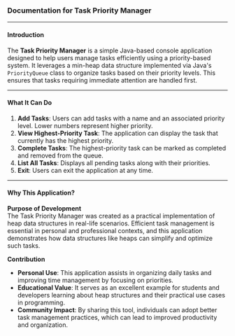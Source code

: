 ### Documentation for **Task Priority Manager**

---

#### **Introduction**
The **Task Priority Manager** is a simple Java-based console application designed to help users manage tasks efficiently using a priority-based system. It leverages a min-heap data structure implemented via Java's `PriorityQueue` class to organize tasks based on their priority levels. This ensures that tasks requiring immediate attention are handled first.

---

#### **What It Can Do**
1. **Add Tasks**: Users can add tasks with a name and an associated priority level. Lower numbers represent higher priority.
2. **View Highest-Priority Task**: The application can display the task that currently has the highest priority.
3. **Complete Tasks**: The highest-priority task can be marked as completed and removed from the queue.
4. **List All Tasks**: Displays all pending tasks along with their priorities.
5. **Exit**: Users can exit the application at any time.

---

#### **Why This Application?**
**Purpose of Development**  
The Task Priority Manager was created as a practical implementation of heap data structures in real-life scenarios. Efficient task management is essential in personal and professional contexts, and this application demonstrates how data structures like heaps can simplify and optimize such tasks.

**Contribution**  
- **Personal Use**: This application assists in organizing daily tasks and improving time management by focusing on priorities.
- **Educational Value**: It serves as an excellent example for students and developers learning about heap structures and their practical use cases in programming.
- **Community Impact**: By sharing this tool, individuals can adopt better task management practices, which can lead to improved productivity and organization.
